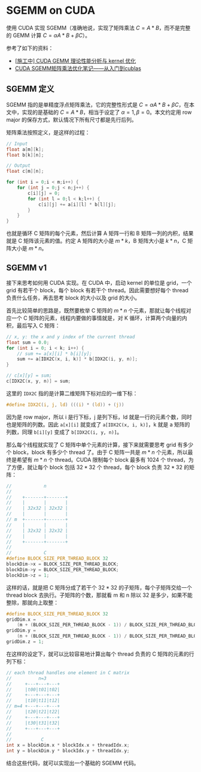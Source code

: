 # SGEMM on CUDA

使用 CUDA 实现 SGEMM（准确地说，实现了矩阵乘法 $C=A*B$，而不是完整的 GEMM 计算 $C = \alpha A*B + \beta C$）。

参考了如下的资料：

- [[施工中] CUDA GEMM 理论性能分析与 kernel 优化](https://zhuanlan.zhihu.com/p/441146275)
- [CUDA SGEMM矩阵乘法优化笔记——从入门到cublas](https://zhuanlan.zhihu.com/p/518857175)

## SGEMM 定义

SGEMM 指的是单精度浮点矩阵乘法，它的完整性形式是 $C = \alpha A*B + \beta C$，在本文中，实现的是基础的 $C = A * B$，相当于设定了 $\alpha = 1, \beta = 0$。本文约定用 row major 的保存方式，默认情况下所有尺寸都是先行后列。

矩阵乘法按照定义，是这样的过程：

```c
// Input
float a[m][k];
float b[k][n];

// Output
float c[m][n];

for (int i = 0;i < m;i++) {
    for (int j = 0;j < n;j++) {
        c[i][j] = 0;
        for (int l = 0;l < k;l++) {
            c[i][j] += a[i][l] * b[l][j];
        }
    }
}
```

也就是循环 C 矩阵的每个元素，然后计算 A 矩阵一行和 B 矩阵一列的内积，结果就是 C 矩阵该元素的值。约定 A 矩阵的大小是 $m*k$，B 矩阵大小是 $k*n$，C 矩阵大小是 $m*n$。

## SGEMM v1

接下来思考如何用 CUDA 实现。在 CUDA 中，启动 kernel 的单位是 grid，一个 grid 有若干个 block，每个 block 有若干个 thread。因此需要想好每个 thread 负责什么任务，再去思考 block 的大小以及 grid 的大小。

首先比较简单的思路是，既然要枚举 C 矩阵的 $m*n$ 个元素，那就让每个线程对应一个 C 矩阵的元素，线程内要做的事情就是，对 K 循环，计算两个向量的内积，最后写入 C 矩阵：

```c
// x, y: the x and y index of the current thread
float sum = 0.0;
for (int i = 0; i < k; i++) {
    // sum += a[x][i] * b[i][y];
    sum += a[IDX2C(x, i, k)] * b[IDX2C(i, y, n)];
}

// c[x][y] = sum;
c[IDX2C(x, y, n)] = sum;
```

这里的 `IDX2C` 指的是计算二维矩阵下标对应的一维下标：

```c
#define IDX2C(i, j, ld) (((i) * (ld)) + (j))
```

因为是 row major，所以 i 是行下标，j 是列下标，ld 就是一行的元素个数，同时也是矩阵的列数。因此 `a[x][i]` 就变成了 `a[IDX2C(x, i, k)]`，k 就是 a 矩阵的列数，同理 `b[i][y]` 变成了 `b[IDX2C(i, y, n)]`。

那么每个线程就实现了 C 矩阵中单个元素的计算，接下来就需要思考 grid 有多少个 block，block 有多少个 thread 了。由于 C 矩阵一共是 $m*n$ 个元素，所以最终是希望有 $m*n$ 个 thread。CUDA 限制每个 block 最多有 1024 个 thread，为了方便，就让每个 block 包括 $32*32$ 个 thread，每个 block 负责 $32*32$ 的矩阵：

```c
//            n
//
//    +-------+-------+
//    |       |       |
//    | 32x32 | 32x32 |
//    |       |       |
// m  +-------+-------+
//    |       |       |
//    | 32x32 | 32x32 |
//    |       |       |
//    +-------+-------+
//
//            C
#define BLOCK_SIZE_PER_THREAD_BLOCK 32
blockDim->x = BLOCK_SIZE_PER_THREAD_BLOCK;
blockDim->y = BLOCK_SIZE_PER_THREAD_BLOCK;
blockDim->z = 1;
```

这样的话，就是把 C 矩阵分成了若干个 $32*32$ 的子矩阵，每个子矩阵交给一个 thread block 去执行。子矩阵的个数，那就看 m 和 n 除以 32 是多少，如果不能整除，那就向上取整：

```c
#define BLOCK_SIZE_PER_THREAD_BLOCK 32
gridDim.x =
    (m + (BLOCK_SIZE_PER_THREAD_BLOCK - 1)) / BLOCK_SIZE_PER_THREAD_BLOCK;
gridDim.y =
    (n + (BLOCK_SIZE_PER_THREAD_BLOCK - 1)) / BLOCK_SIZE_PER_THREAD_BLOCK;
gridDim.z = 1;
```

在这样的设定下，就可以比较容易地计算出每个 thread 负责的 C 矩阵的元素的行列下标：

```c
// each thread handles one element in C matrix
//          n=3
//     +---+---+---+
//     |t00|t01|t02|
//     +---+---+---+
//     |t10|t11|t12|
// m=4 +---+---+---+
//     |t20|t21|t22|
//     +---+---+---+
//     |t30|t31|t32|
//     +---+---+---+
//
//           C
int x = blockDim.x * blockIdx.x + threadIdx.x;
int y = blockDim.y * blockIdx.y + threadIdx.y;
```

结合这些代码，就可以实现出一个基础的 SGEMM 代码。